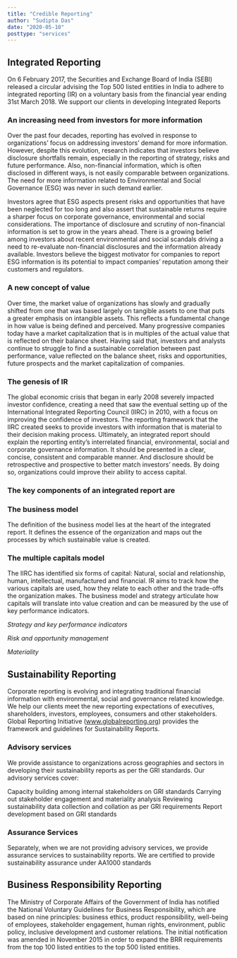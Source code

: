 ```yaml
---
title: "Credible Reporting"
author: "Sudipta Das"
date: "2020-05-10"
posttype: "services"
---
```


## Integrated Reporting

On 6 February 2017, the Securities and Exchange Board of India (SEBI) released a circular advising the Top 500 listed entities in India to adhere to integrated reporting (IR) on a voluntary basis from the financial year ending 31st March 2018. We support our clients in developing Integrated Reports

### An increasing need from investors for more information 

Over the past four decades, reporting has evolved in response to organizations’ focus on addressing investors’ demand for more information. However, despite this evolution, research indicates that investors believe disclosure shortfalls remain, especially in the reporting of strategy, risks and future performance. Also, non-financial information, which is often disclosed in different ways, is not easily comparable between organizations. The need for more information related to Environmental and Social Governance (ESG) was never in such demand earlier.

Investors agree that ESG aspects present risks and opportunities that have been neglected for too long and also assert that sustainable returns require a sharper focus on corporate governance, environmental and social considerations. The importance of disclosure and scrutiny of non-financial information is set to grow in the years ahead. There is a growing belief among investors about recent environmental and social scandals driving a need to re-evaluate non-financial disclosures and the information already available. Investors believe the biggest motivator for companies to report ESG information is its potential to impact companies’ reputation among their customers and regulators.

### A new concept of value

 Over time, the market value of organizations has slowly and gradually shifted from one that was based largely on tangible assets to one that puts a greater emphasis on intangible assets. This reflects a fundamental change in how value is being defined and perceived. Many progressive companies today have a market capitalization that is in multiples of the actual value that is reflected on their balance sheet. Having said that, investors and analysts continue to struggle to find a sustainable correlation between past performance, value reflected on the balance sheet, risks and opportunities, future prospects and the market capitalization of companies.

### The genesis of IR 

The global economic crisis that began in early 2008 severely impacted investor confidence, creating a need that saw the eventual setting up of the International Integrated Reporting Council (IIRC) in 2010, with a focus on improving the confidence of investors. The reporting framework that the IIRC created seeks to provide investors with information that is material to their decision making process. Ultimately, an integrated report should explain the reporting entity’s interrelated financial, environmental, social and corporate governance information. It should be presented in a clear, concise, consistent and comparable manner. And disclosure should be retrospective and prospective to better match investors’ needs. By doing so, organizations could improve their ability to access capital.

### __The key components of an integrated report are__

### The business model 

The definition of the business model lies at the heart of the integrated report. It defines the essence of the organization and maps out the processes by which sustainable value is created.

### The multiple capitals model 

The IIRC has identified six forms of capital: Natural, social and relationship, human, intellectual, manufactured and financial. IR aims to track how the various capitals are used, how they relate to each other and the trade-offs the organization makes. The business model and strategy articulate how capitals will translate into value creation and can be measured by the use of key performance indicators.

*Strategy and key performance indicators*

*Risk and opportunity management*

*Materiality*

## Sustainability Reporting

Corporate reporting is evolving and integrating traditional financial information with environmental, social and governance related knowledge. We help our clients meet the new reporting expectations of executives, shareholders, investors, employees, consumers and other stakeholders. Global Reporting Initiative (www.globalreporting.org) provides the framework and guidelines for Sustainability Reports.

### Advisory services 

We provide assistance to organizations across geographies and sectors in developing their sustainability reports as per the GRI standards. Our advisory services cover:

Capacity building among internal stakeholders on GRI standards Carrying out stakeholder engagement and materiality analysis Reviewing sustainability data collection and collation as per GRI requirements Report development based on GRI standards

### Assurance Services 

Separately, when we are not providing advisory services, we provide assurance services to sustainability reports. We are certified to provide sustainability assurance under AA1000 standards

## Business Responsibility Reporting

The Ministry of Corporate Affairs of the Government of India has notified the National Voluntary Guidelines for Business Responsibility, which are based on nine principles: business ethics, product responsibility, well-being of employees, stakeholder engagement, human rights, environment, public policy, inclusive development and customer relations. The initial notification was amended in November 2015 in order to expand the BRR requirements from the top 100 listed entities to the top 500 listed entities.
